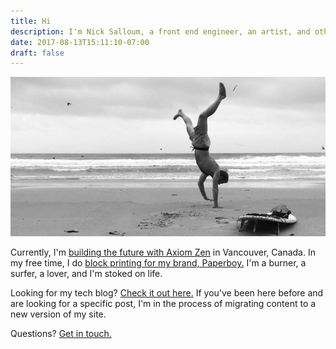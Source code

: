 ```yaml
---
title: Hi
description: I'm Nick Salloum, a front end engineer, an artist, and other things.
date: 2017-08-13T15:11:10-07:00
draft: false
---
```


![Me](/img/me2.jpg)

Currently, I'm [building the future with Axiom Zen](https://www.axiomzen.co/) in Vancouver, Canada. In my free time, I do [block printing for my brand, Paperboy.](https://paperboystudio.com/) I'm a burner, a surfer, a lover, and I'm stoked on life.

Looking for my tech blog? [Check it out here.](/dev) If you've been here before and are looking for a specific post, I'm in the process of migrating content to a new version of my site.

Questions? [Get in touch.](/contact)
